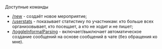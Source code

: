 Доступные команды

* [/new](/new) - создаёт новое мероприятие;
* [/userstats](/userstats) - показывает статистику по участникам: кто больше всех организовывает, кто посещает, а кто не ходит и не пишет;
* [/toggleInformalParsing](/toggleInformalParsing) - включает/выключает автоматическое создание сообщений на основе сообщений в чате (без обращения ко мне).
